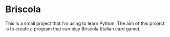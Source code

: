 # Briscola
This is a small project that I'm using to learn Python. The aim of this project is to create a program that can play Briscola (Italian card game).
